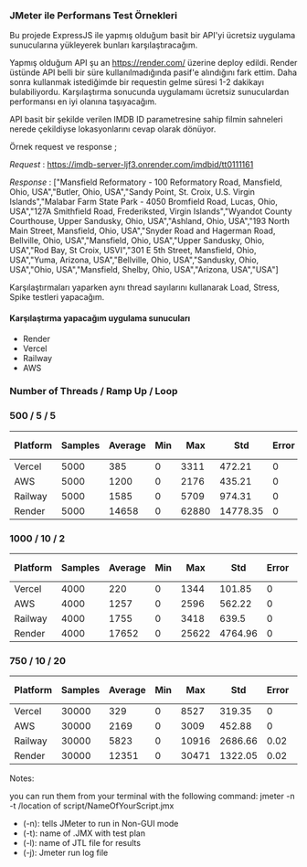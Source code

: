 


### JMeter ile Performans Test Örnekleri

Bu projede ExpressJS ile yapmış olduğum basit bir API'yi ücretsiz uygulama sunucularına yükleyerek bunları karşılaştıracağım.

Yapmış olduğum API şu an https://render.com/ üzerine deploy edildi. Render üstünde API belli bir süre kullanılmadığında pasif'e alındığını fark ettim. Daha sonra kullanmak istediğimde bir requestin gelme süresi 1-2 dakikayı bulabiliyordu. Karşılaştırma sonucunda uygulamamı ücretsiz sunuculardan performansı en iyi olanına taşıyacağım.


API basit bir şekilde verilen IMDB ID parametresine sahip filmin sahneleri nerede çekildiyse lokasyonlarını cevap olarak dönüyor.


Örnek request ve response ;


*Request* : https://imdb-server-ljf3.onrender.com/imdbid/tt0111161

*Response* : ["Mansfield Reformatory - 100 Reformatory Road, Mansfield, Ohio, USA","Butler, Ohio, USA","Sandy Point, St. Croix, U.S. Virgin Islands","Malabar Farm State Park - 4050 Bromfield Road, Lucas, Ohio, USA","127A Smithfield Road, Frederiksted, Virgin Islands","Wyandot County Courthouse, Upper Sandusky, Ohio, USA","Ashland, Ohio, USA","193 North Main Street, Mansfield, Ohio, USA","Snyder Road and Hagerman Road, Bellville, Ohio, USA","Mansfield, Ohio, USA","Upper Sandusky, Ohio, USA","Rod Bay, St Croix, USVI","301 E 5th Street, Mansfield, Ohio, USA","Yuma, Arizona, USA","Bellville, Ohio, USA","Sandusky, Ohio, USA","Ohio, USA","Mansfield, Shelby, Ohio, USA","Arizona, USA","USA"]

Karşılaştırmaları yaparken aynı thread sayılarını kullanarak Load, Stress, Spike testleri yapacağım.

#### Karşılaştırma yapacağım uygulama sunucuları
- Render
- Vercel
- Railway
- AWS
### Number of Threads / Ramp Up / Loop 
###  500 / 5 / 5
| Platform|Samples|Average|Min|Max|Std|Error|Throughput|Total Sec |
|---|---|---|---|---|---|---|---|---|
| Vercel  |   5000   | 385  |  0 | 3311  | 472.21  |  0 | 521.5  | 9|
| AWS     |  5000    | 1200 | 0  | 2176  |  435.21 |  0 | 303.3  | 16|
| Railway |   5000   |1585|0|5709|974.31|0|228.1| 21|
| Render  |  5000    |14658|0|62880|14778.35|0|33.1|150|

### 1000 / 10 / 2
| Platform|Samples|Average|Min|Max|Std|Error|Throughput|Total Sec |
|---|---|---|---|---|---|---|---|---|
| Vercel  |   4000   | 220  |  0 | 1344  | 101.85  |  0 | 370| 11|
| AWS     |  4000    | 1257 | 0  | 2596  |  562.22 |  0 | 277.7  | 14|
| Railway |   4000   |1755|0|3418|639.5|0|227.8| 17|
| Render  |  4000    |17652|0|25622|4764.96|0|49.6|81|

### 750 / 10 / 20
| Platform|Samples|Average|Min|Max|Std|Error|Throughput|Total Sec |
|---|---|---|---|---|---|---|---|---|
| Vercel  |   30000   | 329  |  0 | 8527  | 319.35  |  0 | 992.6| 30|
| AWS     |  30000    | 2169 | 0  | 3009  |  452.88 |  0 | 311.4  | 96|
| Railway |   30000   |5823|0|10916|2686.66|0.02|116.4| 258|
| Render  |  30000    |12351|0|30471|1322.05|0.02|59.6|503|









Notes:


you can run them from your terminal with the following command: jmeter -n -t /location of script/NameOfYourScript.jmx 

 -   (-n): tells JMeter to run in Non-GUI mode
 -   (-t): name of .JMX with test plan
 -   (-l): name of JTL file for results
 -   (-j): Jmeter run log file
